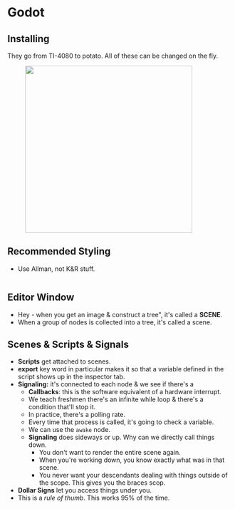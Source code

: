 # Godot

## Installing

They go from TI-4080 to potato. All of these can be changed on the fly.&#x20;

<figure><img src="../../../.gitbook/assets/CleanShot 2024-08-23 at 09.47.06@2x.png" alt="" width="375"><figcaption></figcaption></figure>

## Recommended Styling

* Use Allman, not K\&R stuff.



<figure><img src="../../../.gitbook/assets/CleanShot 2024-08-23 at 09.49.57@2x.png" alt=""><figcaption></figcaption></figure>

## Editor Window

* Hey - when you get an image & construct a tree", it's called a **SCENE**.&#x20;
* When a group of nodes is collected into a tree, it's called a scene.

## Scenes & Scripts & Signals

* **Scripts** get attached to scenes.
* **export** key word in particular makes it so that a variable defined in the script shows up in the inspector tab.&#x20;
* **Signaling:** it's connected to each node & we see if there's a&#x20;
  * **Callbacks**: this is the software equivalent of a hardware interrupt.
  * We teach freshmen there's an infinite while loop & there's a condition that'll stop it.
  * In practice, there's a polling rate.
  * Every time that process is called, it's going to check a variable.
  * We can use the `awake` node.&#x20;
  * **Signaling** does sideways or up. Why can we directly call things down.&#x20;
    * You don't want to render the entire scene again.
    * When you're working down, you know exactly what was in that scene.
    * You never want your descendants dealing with things outside of the scope. This gives you the braces scop.
* **Dollar Signs** let you access things under you.&#x20;
* This is a _rule of thumb_.  This works 95% of the time.
